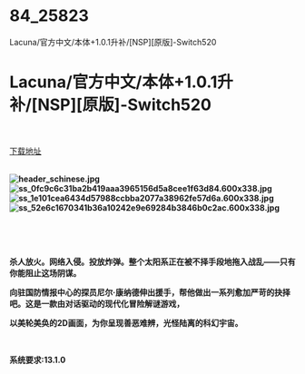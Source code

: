 # 84_25823
Lacuna/官方中文/本体+1.0.1升补/[NSP][原版]-Switch520
# Lacuna/官方中文/本体+1.0.1升补/[NSP][原版]-Switch520
 <br/></br>
[下载地址](https://www.switch520.cc/article/25823 "下载地址")
<br/></br>

<p><strong><img title="header_schinese.jpg" src="https://www.switch520.cc/muke_img/2021_12_23_324635a7b0eef.jpg" alt="header_schinese.jpg"></strong><br>
<strong><img title="ss_0fc9c6c31ba2b419aaa3965156d5a8cee1f63d84.600x338.jpg" src="https://www.switch520.cc/muke_img/2021_12_23_17ba66e1beb02.jpg" alt="ss_0fc9c6c31ba2b419aaa3965156d5a8cee1f63d84.600x338.jpg"></strong><br>
<strong><img title="ss_1e101cea6434d57988ccbba2077a38962fe57d6a.600x338.jpg" src="https://www.switch520.cc/muke_img/2021_12_23_c47fa4ba56580.jpg" alt="ss_1e101cea6434d57988ccbba2077a38962fe57d6a.600x338.jpg"></strong><br>
<strong><img title="ss_52e6c1670341b36a10242e9e69284b3846b0c2ac.600x338.jpg" src="https://www.switch520.cc/muke_img/2021_12_23_8bc60d7bd7bd4.jpg" alt="ss_52e6c1670341b36a10242e9e69284b3846b0c2ac.600x338.jpg">&nbsp;</strong></p>
<p>&nbsp;</p>
<p>&nbsp;</p>
<p><strong>杀人放火。网络入侵。投放炸弹。整个太阳系正在被不择手段地拖入战乱——只有你能阻止这场阴谋。</strong></p>
<p><strong>向驻国防情报中心的探员尼尔·康纳德伸出援手，帮他做出一系列愈加严苛的抉择吧。这是一款由对话驱动的现代化冒险解谜游戏，</strong></p>
<p><strong>以美轮美奂的2D画面，为你呈现善恶难辨，光怪陆离的科幻宇宙。</strong></p>
<p>&nbsp;</p>
<p><strong>系统要求:13.1.0</strong></p>



